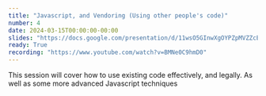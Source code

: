 ```yaml
---
title: "Javascript, and Vendoring (Using other people's code)"
number: 4
date: 2024-03-15T00:00:00-00:00
slides: "https://docs.google.com/presentation/d/11wsO5GInwXgOYPZpMVZZcEoyw6hejeBGTJDzuDC6uys/edit?usp=share_link"
ready: True
recording: "https://www.youtube.com/watch?v=BMNe0C9hmD0"
---
```


This session will cover how to use existing code effectively, and legally. As well as some more advanced Javascript techniques